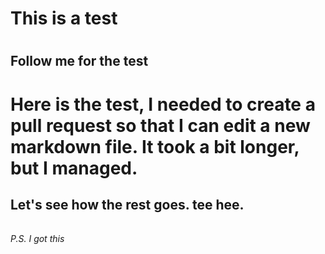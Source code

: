 # This is a test <h1>
## Follow me for the test <h2>

# Here is the test, I needed to create a pull request so that I can edit a new markdown file. It took a bit longer, but I managed. 
## Let's see how the rest goes. tee hee. <h6>

###### P.S. I got this 
